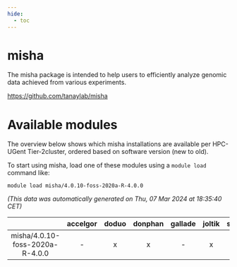 ```yaml
---
hide:
  - toc
---
```


misha
=====


The misha package is intended to help users to efficiently analyze genomic data achieved from various experiments.

https://github.com/tanaylab/misha
# Available modules


The overview below shows which misha installations are available per HPC-UGent Tier-2cluster, ordered based on software version (new to old).

To start using misha, load one of these modules using a `module load` command like:

```shell
module load misha/4.0.10-foss-2020a-R-4.0.0
```

*(This data was automatically generated on Thu, 07 Mar 2024 at 18:35:40 CET)*  

| |accelgor|doduo|donphan|gallade|joltik|skitty|
| :---: | :---: | :---: | :---: | :---: | :---: | :---: |
|misha/4.0.10-foss-2020a-R-4.0.0|-|x|x|-|x|x|
